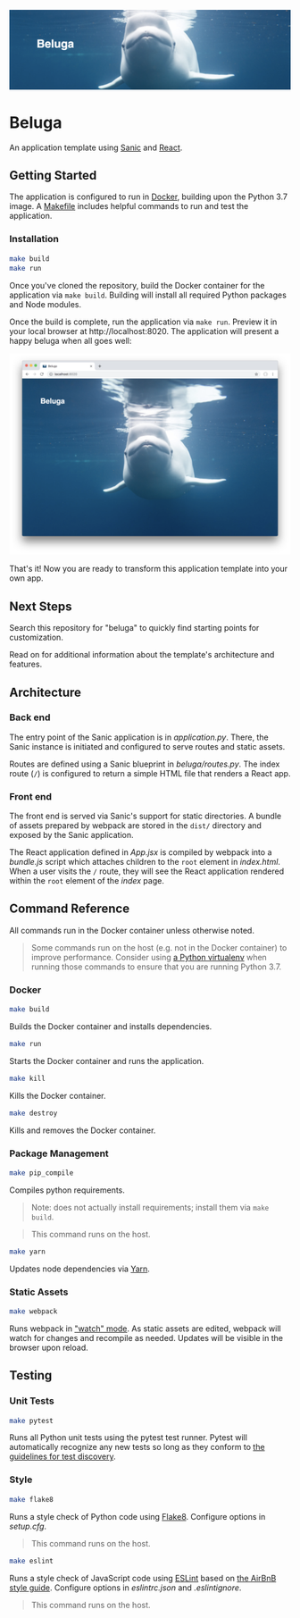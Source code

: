 ![Beluga](docs/assets/beluga-banner.png)

# Beluga

An application template using [Sanic](https://github.com/huge-success/sanic) and [React](https://reactjs.org/).

## Getting Started

The application is configured to run in [Docker](https://docs.docker.com/), building upon the Python 3.7 image. A [Makefile](Makefile) includes helpful commands to run and test the application.

### Installation

```bash
make build
make run
```

Once you've cloned the repository, build the Docker container for the application via `make build`. Building will install all required Python packages and Node modules.

Once the build is complete, run the application via `make run`. Preview it in your local browser at http://localhost:8020. The application will present a happy beluga when all goes well:

![Beluga App Screenshot](docs/assets/beluga-screenshot.png)

That's it! Now you are ready to transform this application template into your own app.

## Next Steps

Search this repository for "beluga" to quickly find starting points for customization.

Read on for additional information about the template's architecture and features.

## Architecture

### Back end

The entry point of the Sanic application is in _application.py_. There, the Sanic instance is initiated and configured to serve routes and static assets.

Routes are defined using a Sanic blueprint in _beluga/routes.py_. The index route (`/`) is configured to return a simple HTML file that renders a React app.

### Front end

The front end is served via Sanic's support for static directories. A bundle of assets prepared by webpack are stored in the `dist/` directory and exposed by the Sanic application.

The React application defined in _App.jsx_ is compiled by webpack into a _bundle.js_ script which attaches children to the `root` element in _index.html_. When a user visits the `/` route, they will see the React application rendered within the `root` element of the _index_ page.

## Command Reference

All commands run in the Docker container unless otherwise noted.

> Some commands run on the host (e.g. not in the Docker container) to improve performance. Consider using [a Python virtualenv](https://docs.python.org/3/library/venv.html#creating-virtual-environments) when running those commands to ensure that you are running Python 3.7.

### Docker

```bash
make build
```
Builds the Docker container and installs dependencies.

```bash
make run
```
Starts the Docker container and runs the application.

```bash
make kill
```
Kills the Docker container.

```bash
make destroy
```
Kills and removes the Docker container.

### Package Management

```bash
make pip_compile
```
Compiles python requirements.
> Note: does not actually install requirements; install them via `make build`.

> This command runs on the host.

```bash
make yarn
```
Updates node dependencies via [Yarn](https://yarnpkg.com/en/docs).

### Static Assets

```bash
make webpack
```
Runs webpack in ["watch" mode](https://webpack.js.org/configuration/watch/). As static assets are edited, webpack will watch for changes and recompile as needed. Updates will be visible in the browser upon reload.

## Testing

### Unit Tests

```bash
make pytest
```
Runs all Python unit tests using the pytest test runner. Pytest will automatically recognize any new tests so long as they conform to [the guidelines for test discovery](https://docs.pytest.org/en/latest/goodpractices.html#test-discovery).

### Style

```bash
make flake8
```
Runs a style check of Python code using [Flake8](http://flake8.pycqa.org/en/latest/manpage.html#description). Configure options in _setup.cfg_.
> This command runs on the host.

```bash
make eslint
```
Runs a style check of JavaScript code using [ESLint](https://eslint.org/) based on [the AirBnB style guide](https://github.com/airbnb/javascript). Configure options in _eslintrc.json_ and _.eslintignore_.
> This command runs on the host.
